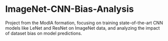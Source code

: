 # ImageNet-CNN-Bias-Analysis
Project from the ModIA formation, focusing on training state-of-the-art CNN models like LeNet and ResNet on ImageNet data, and analyzing the impact of dataset bias on model predictions.
